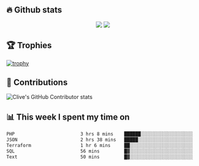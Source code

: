 ## &#128293; Github stats

<!-- GitHub Readme Streak Stats - https://github.com/DenverCoder1/github-readme-streak-stats -->
<p align="center">

<picture>
  <source 
    srcset="https://github-readme-stats.vercel.app/api?username=clivewalkden&count_private=true&show_icons=true&theme=darcula"
    media="(prefers-color-scheme: dark)"
  />
  <source
    srcset="https://github-readme-stats.vercel.app/api?username=clivewalkden&count_private=true&show_icons=true&theme=calm"
    media="(prefers-color-scheme: light), (prefers-color-scheme: no-preference)"
  />
  <img src="https://github-readme-stats.vercel.app/api?username=clivewalkden&count_private=true&show_icons=true&theme=darcula" />
</picture>

<a href="https://git.io/streak-stats" target="_blank">
  <img src="http://github-readme-streak-stats.herokuapp.com?user=clivewalkden&theme=darcula&date_format=j%20M%5B%20Y%5D" />
</a>

</p>

## &#127942; Trophies
[![trophy](https://github-profile-trophy.vercel.app/?username=clivewalkden&theme=onedark)](https://github.com/clivewalkden/github-profile-trophy)

## &#129309; Contributions
![Clive's GitHub Contributor stats](https://github-contributor-stats.vercel.app/api?username=clivewalkden)

## &#128202; This week I spent my time on
<!--START_SECTION:waka-->

```txt
PHP                        3 hrs 8 mins    ██████░░░░░░░░░░░░░░░░░░░   24.48 %
JSON                       2 hrs 38 mins   █████░░░░░░░░░░░░░░░░░░░░   20.58 %
Terraform                  1 hr 6 mins     ██░░░░░░░░░░░░░░░░░░░░░░░   08.61 %
SQL                        56 mins         █▓░░░░░░░░░░░░░░░░░░░░░░░   07.32 %
Text                       50 mins         █▓░░░░░░░░░░░░░░░░░░░░░░░   06.53 %
```

<!--END_SECTION:waka-->
